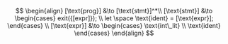 $$
\begin{align}
[\text{prog}] &\to [\text{stmt}]^*\\
[\text{stmt}] &\to 
\begin{cases}
    exit({[expr]}); \\
    let \space \text{ident} = [\text{expr}];
\end{cases}
\\
[\text{expr}] &\to 
\begin{cases}
    \text{int\_lit} \\
    \text{ident}
\end{cases}
\end{align}
$$